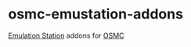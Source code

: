 # osmc-emustation-addons
[Emulation Station](https://emulationstation.org/) addons for [OSMC](https://osmc.tv/)
